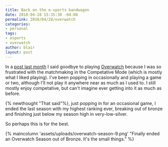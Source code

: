```yaml
---
title: Back on the e-sports bandwagon
date: 2018-04-28 15:35:30 -04:00
permalink: 2018/04/28/overwatch
categories:
- personal
tags:
- esports
- overwatch
author: blair
layout: post
---
```


In a [post last month](/2018/03/20/i-love-esports-games-but-i-m-giving-up-on-them/) I said goodbye to playing [Overwatch](https://playoverwatch.com/) because I was so frustrated with the matchmaking in the Competative Mode (which is mostly what I liked playing).  I've been popping in occasionally and playing a game or two, although I'll not play it anywhere near as much as I used to.  I still mostly enjoy competative, but can't imagine ever getting into it as much as before.

{% newthought "That said"%}, just popping in for an occasional game, I ended the last season with my highest ranking ever, breaking out of bronze and finishing just below my season high in very-low-silver.  

So perhaps this is for the best. 

{% maincolumn 'assets/uploads/overwatch-season-9.png' "Finally ended an Overwatch Season out of Bronze. It's the small things." %}
